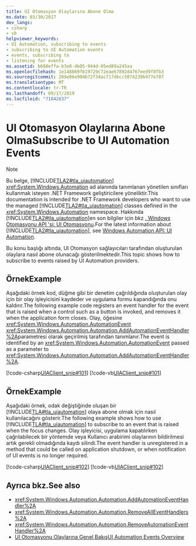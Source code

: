 ```yaml
---
title: UI Otomasyon Olaylarına Abone Olma
ms.date: 03/30/2017
dev_langs:
- csharp
- vb
helpviewer_keywords:
- UI Automation, subscribing to events
- subscribing to UI Automation events
- events, subscribing to
- listening for events
ms.assetid: b688effa-b3e8-4b05-944d-05ed89a245aa
ms.openlocfilehash: 1e148869f619729c72eae67892d4767eed9f8fb3
ms.sourcegitcommit: 289e06e904b72f34ac717dbcc5074239b977e707
ms.translationtype: MT
ms.contentlocale: tr-TR
ms.lasthandoff: 09/17/2019
ms.locfileid: "71042637"
---
```

# <a name="subscribe-to-ui-automation-events"></a><span data-ttu-id="75e0a-102">UI Otomasyon Olaylarına Abone Olma</span><span class="sxs-lookup"><span data-stu-id="75e0a-102">Subscribe to UI Automation Events</span></span>
> [!NOTE]
> <span data-ttu-id="75e0a-103">Bu belge, [!INCLUDE[TLA2#tla_uiautomation](../../../includes/tla2sharptla-uiautomation-md.md)] <xref:System.Windows.Automation> ad alanında tanımlanan yönetilen sınıfları kullanmak isteyen .NET Framework geliştiricilere yöneliktir.</span><span class="sxs-lookup"><span data-stu-id="75e0a-103">This documentation is intended for .NET Framework developers who want to use the managed [!INCLUDE[TLA2#tla_uiautomation](../../../includes/tla2sharptla-uiautomation-md.md)] classes defined in the <xref:System.Windows.Automation> namespace.</span></span> <span data-ttu-id="75e0a-104">Hakkında [!INCLUDE[TLA2#tla_uiautomation](../../../includes/tla2sharptla-uiautomation-md.md)]en son bilgiler için bkz [. Windows Otomasyonu API 'si: UI Otomasyonu](https://go.microsoft.com/fwlink/?LinkID=156746).</span><span class="sxs-lookup"><span data-stu-id="75e0a-104">For the latest information about [!INCLUDE[TLA2#tla_uiautomation](../../../includes/tla2sharptla-uiautomation-md.md)], see [Windows Automation API: UI Automation](https://go.microsoft.com/fwlink/?LinkID=156746).</span></span>  
  
 <span data-ttu-id="75e0a-105">Bu konu başlığı altında, UI Otomasyon sağlayıcıları tarafından oluşturulan olaylara nasıl abone olunacağı gösterilmektedir.</span><span class="sxs-lookup"><span data-stu-id="75e0a-105">This topic shows how to subscribe to events raised by UI Automation providers.</span></span>  
  
## <a name="example"></a><span data-ttu-id="75e0a-106">Örnek</span><span class="sxs-lookup"><span data-stu-id="75e0a-106">Example</span></span>  
 <span data-ttu-id="75e0a-107">Aşağıdaki örnek kod, düğme gibi bir denetim çağrıldığında oluşturulan olay için bir olay işleyicisini kaydeder ve uygulama formu kapandığında onu kaldırır.</span><span class="sxs-lookup"><span data-stu-id="75e0a-107">The following example code registers an event handler for the event that is raised when a control such as a button is invoked, and removes it when the application form closes.</span></span> <span data-ttu-id="75e0a-108">Olay, öğesine <xref:System.Windows.Automation.AutomationEvent> <xref:System.Windows.Automation.Automation.AddAutomationEventHandler%2A>parametresi olarak geçirilmiş tarafından tanımlanır.</span><span class="sxs-lookup"><span data-stu-id="75e0a-108">The event is identified by an <xref:System.Windows.Automation.AutomationEvent> passed as a parameter to <xref:System.Windows.Automation.Automation.AddAutomationEventHandler%2A>.</span></span>  
  
 [!code-csharp[UIAClient_snip#101](../../../samples/snippets/csharp/VS_Snippets_Wpf/UIAClient_snip/CSharp/ClientForm.cs#101)]
 [!code-vb[UIAClient_snip#101](../../../samples/snippets/visualbasic/VS_Snippets_Wpf/UIAClient_snip/VisualBasic/ClientForm.vb#101)]  
  
## <a name="example"></a><span data-ttu-id="75e0a-109">Örnek</span><span class="sxs-lookup"><span data-stu-id="75e0a-109">Example</span></span>  
 <span data-ttu-id="75e0a-110">Aşağıdaki örnek, odak değiştiğinde oluşan bir [!INCLUDE[TLA#tla_uiautomation](../../../includes/tlasharptla-uiautomation-md.md)] olaya abone olmak için nasıl kullanılacağını gösterir.</span><span class="sxs-lookup"><span data-stu-id="75e0a-110">The following example shows how to use [!INCLUDE[TLA#tla_uiautomation](../../../includes/tlasharptla-uiautomation-md.md)] to subscribe to an event that is raised when the focus changes.</span></span> <span data-ttu-id="75e0a-111">Olay işleyicisi, uygulama kapatılırken çağrılabilecek bir yöntemde veya Kullanıcı arabirimi olaylarının bildirilmesi artık gerekli olmadığında kaydı silindi.</span><span class="sxs-lookup"><span data-stu-id="75e0a-111">The event handler is unregistered in a method that could be called on application shutdown, or when notification of UI events is no longer required.</span></span>  
  
 [!code-csharp[UIAClient_snip#102](../../../samples/snippets/csharp/VS_Snippets_Wpf/UIAClient_snip/CSharp/ClientForm.cs#102)]
 [!code-vb[UIAClient_snip#102](../../../samples/snippets/visualbasic/VS_Snippets_Wpf/UIAClient_snip/VisualBasic/ClientForm.vb#102)]  
  
## <a name="see-also"></a><span data-ttu-id="75e0a-112">Ayrıca bkz.</span><span class="sxs-lookup"><span data-stu-id="75e0a-112">See also</span></span>

- <xref:System.Windows.Automation.Automation.AddAutomationEventHandler%2A>
- <xref:System.Windows.Automation.Automation.RemoveAllEventHandlers%2A>
- <xref:System.Windows.Automation.Automation.RemoveAutomationEventHandler%2A>
- [<span data-ttu-id="75e0a-113">UI Otomasyonu Olaylarına Genel Bakış</span><span class="sxs-lookup"><span data-stu-id="75e0a-113">UI Automation Events Overview</span></span>](ui-automation-events-overview.md)
